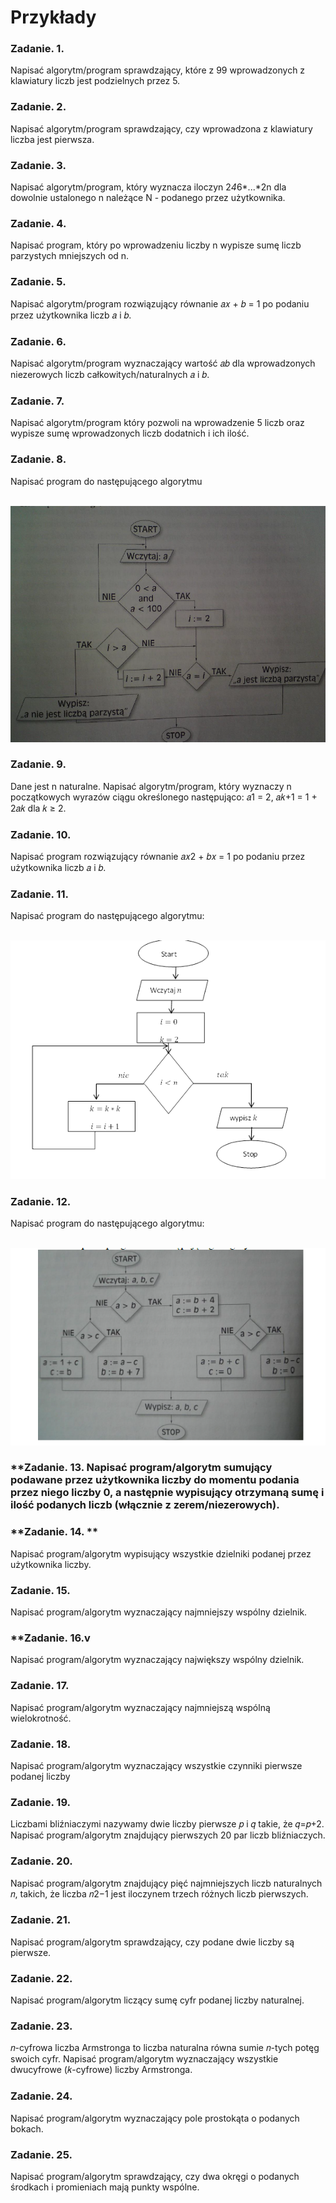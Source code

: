 # Przykłady

### **Zadanie. 1.**
Napisać algorytm/program sprawdzający, które z 99 wprowadzonych z
klawiatury liczb jest podzielnych przez 5.

### **Zadanie. 2.**
Napisać algorytm/program sprawdzający, czy wprowadzona z klawiatury
liczba jest pierwsza.

### **Zadanie. 3.**
Napisać algorytm/program, który wyznacza iloczyn 2*4*6*...*2n dla dowolnie
ustalonego n należące N - podanego przez użytkownika.

### **Zadanie. 4.**
Napisać program, który po wprowadzeniu liczby n wypisze sumę liczb
parzystych mniejszych od n.

### **Zadanie. 5.**
Napisać algorytm/program rozwiązujący równanie 𝑎𝑥 + 𝑏 = 1 po podaniu
przez użytkownika liczb 𝑎 i 𝑏.

### **Zadanie. 6.**
Napisać algorytm/program wyznaczający wartość 𝑎𝑏 dla wprowadzonych
niezerowych liczb całkowitych/naturalnych 𝑎 i 𝑏.

### **Zadanie. 7.**
Napisać algorytm/program który pozwoli na wprowadzenie 5 liczb oraz
wypisze sumę wprowadzonych liczb dodatnich i ich ilość.

### **Zadanie. 8.**
Napisać program do następującego algorytmu

<br>![algorytm2](images/Algorytm3.png)

### **Zadanie. 9.**
Dane jest n naturalne. Napisać algorytm/program, który wyznaczy n
początkowych wyrazów ciągu określonego następująco: 𝑎1 = 2, 𝑎𝑘+1 = 1 + 2𝑎𝑘 dla
𝑘 ≥ 2.

### **Zadanie. 10.**
Napisać program rozwiązujący równanie 𝑎𝑥2 + 𝑏𝑥 = 1 po podaniu przez
użytkownika liczb 𝑎 i 𝑏.

### **Zadanie. 11.** 
Napisać program do następującego algorytmu:

<br>![algorytm2](images/algorytm1.png)

### **Zadanie. 12.**
Napisać program do następującego algorytmu:

<br>![algorytm2](images/algorytm2.png)

### **Zadanie. 13. Napisać program/algorytm sumujący podawane przez użytkownika liczby do momentu podania przez niego liczby 0, a następnie wypisujący otrzymaną sumę i ilość podanych liczb (włącznie z zerem/niezerowych).

### **Zadanie. 14. **
Napisać program/algorytm wypisujący wszystkie dzielniki podanej przez użytkownika liczby.

### **Zadanie. 15.** 
Napisać program/algorytm wyznaczający najmniejszy wspólny dzielnik.

### **Zadanie. 16.v 
Napisać program/algorytm wyznaczający największy wspólny dzielnik.

### **Zadanie. 17.** 
Napisać program/algorytm wyznaczający najmniejszą wspólną wielokrotność.

### **Zadanie. 18.** 
Napisać program/algorytm wyznaczający wszystkie czynniki pierwsze podanej liczby

### **Zadanie. 19.** 
Liczbami bliźniaczymi nazywamy dwie liczby pierwsze 𝑝 i 𝑞 takie, że 𝑞=𝑝+2. Napisać program/algorytm znajdujący pierwszych 20 par liczb bliźniaczych.

### **Zadanie. 20.** 
Napisać program/algorytm znajdujący pięć najmniejszych liczb naturalnych 𝑛, takich, że liczba 𝑛2−1 jest iloczynem trzech różnych liczb pierwszych.

### **Zadanie. 21.** 
Napisać program/algorytm sprawdzający, czy podane dwie liczby są pierwsze.

### **Zadanie. 22.**
Napisać program/algorytm liczący sumę cyfr podanej liczby naturalnej.

### **Zadanie. 23.**
𝑛-cyfrowa liczba Armstronga to liczba naturalna równa sumie 𝑛-tych potęg swoich cyfr. Napisać program/algorytm wyznaczający wszystkie dwucyfrowe (𝑘-cyfrowe) liczby Armstronga.

### **Zadanie. 24.**
Napisać program/algorytm wyznaczający pole prostokąta o podanych bokach.

### **Zadanie. 25.**
Napisać program/algorytm sprawdzający, czy dwa okręgi o podanych środkach i promieniach mają punkty wspólne.
